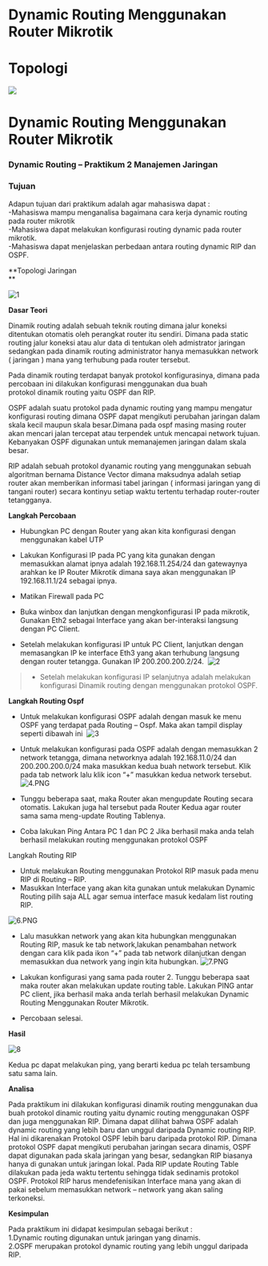 # Dynamic Routing Menggunakan Router Mikrotik                                                                         




# Topologi
![](https://edosyam.wordpress.com/wp-content/uploads/2016/09/1.png?w=422)

Dynamic Routing Menggunakan Router Mikrotik
===========================================


### Dynamic Routing – Praktikum 2 Manajemen Jaringan

### Tujuan

Adapun tujuan dari praktikum adalah agar mahasiswa dapat :  
\-Mahasiswa mampu menganalisa bagaimana cara kerja dynamic routing pada router mikrotik  
\-Mahasiswa dapat melakukan konfigurasi routing dynamic pada router mikrotik.  
\-Mahasiswa dapat menjelaskan perbedaan antara routing dynamic RIP dan OSPF.

**Topologi Jaringan  
**

![1](https://edosyam.wordpress.com/wp-content/uploads/2016/09/1.png?w=300&h=202)

**Dasar Teori**

Dinamik routing adalah sebuah teknik routing dimana jalur koneksi ditentukan otomatis oleh perangkat router itu sendiri. Dimana pada static routing jalur koneksi atau alur data di tentukan oleh admistrator jaringan sedangkan pada dinamik routing administrator hanya memasukkan network ( jaringan ) mana yang terhubung pada router tersebut.

Pada dinamik routing terdapat banyak protokol konfigurasinya, dimana pada percobaan ini dilakukan konfigurasi menggunakan dua buah protokol dinamik routing yaitu OSPF dan RIP.

OSPF adalah suatu protokol pada dynamic routing yang mampu mengatur konfigurasi routing dimana OSPF dapat mengikuti perubahan jaringan dalam skala kecil maupun skala besar.Dimana pada ospf masing masing router akan mencari jalan tercepat atau terpendek untuk mencapai network tujuan. Kebanyakan OSPF digunakan untuk memanajemen jaringan dalam skala besar.

RIP adalah sebuah protokol dyanamic routing yang menggunakan sebuah algoritman bernama Distance Vector dimana maksudnya adalah setiap router akan memberikan informasi tabel jaringan ( informasi jaringan yang di tangani router) secara kontinyu setiap waktu tertentu terhadap router-router tetangganya.

**Langkah Percobaan**

*   Hubungkan PC dengan Router yang akan kita konfigurasi dengan menggunakan kabel UTP
*   Lakukan Konfigurasi IP pada PC yang kita gunakan dengan memasukkan alamat ipnya adalah 192.168.11.254/24 dan gatewaynya arahkan ke IP Router Mikrotik dimana saya akan menggunakan IP 192.168.11.1/24 sebagai ipnya.
*   Matikan Firewall pada PC
*   Buka winbox dan lanjutkan dengan mengkonfigurasi IP pada mikrotik, Gunakan Eth2 sebagai Interface yang akan ber-interaksi langsung dengan PC Client.

*   Setelah melakukan konfigurasi IP untuk PC Client, lanjutkan dengan memasangkan IP ke interface Eth3 yang akan terhubung langsung dengan router tetangga. Gunakan IP 200.200.200.2/24.
 ![2](https://edosyam.wordpress.com/wp-content/uploads/2016/10/2.png?w=640)

>*   Setelah melakukan konfigurasi IP selanjutnya adalah melakukan konfigurasi Dinamik routing dengan menggunakan protokol OSPF.

**Langkah Routing Ospf**

*   Untuk melakukan konfigurasi OSPF adalah dengan masuk ke menu OSPF yang terdapat pada Routing – Ospf. Maka akan tampil display seperti dibawah ini 
![3](https://edosyam.wordpress.com/wp-content/uploads/2016/10/3.png?w=439&h=281)

*   Untuk melakukan konfigurasi pada OSPF adalah dengan memasukkan 2 network tetangga, dimana networknya adalah 192.168.11.0/24 dan 200.200.200.0/24 maka masukkan kedua buah network tersebut. Klik pada tab network lalu klik icon “+” masukkan kedua network tersebut.
![4.PNG](https://edosyam.wordpress.com/wp-content/uploads/2016/10/4.png?w=640)

*   Tunggu beberapa saat, maka Router akan mengupdate Routing secara otomatis. Lakukan juga hal tersebut pada Router Kedua agar router sama sama meng-update Routing Tablenya.
*   Coba lakukan Ping Antara PC 1 dan PC 2 Jika berhasil maka anda telah berhasil melakukan routing menggunakan protokol OSPF

Langkah Routing RIP

*   Untuk melakukan Routing menggunakan Protokol RIP masuk pada menu RIP di Routing – RIP.
*   Masukkan Interface yang akan kita gunakan untuk melakukan Dynamic Routing pilih saja ALL agar semua interface masuk kedalam list routing RIP.

![6.PNG](https://edosyam.wordpress.com/wp-content/uploads/2016/10/6.png?w=640)

*   Lalu masukkan network yang akan kita hubungkan menggunakan Routing RIP, masuk ke tab network,lakukan penambahan network dengan cara klik pada ikon “+” pada tab network dilanjutkan dengan memasukkan dua network yang ingin kita hubungkan.
![7.PNG](https://edosyam.wordpress.com/wp-content/uploads/2016/10/7.png?w=640)

*   Lakukan konfigurasi yang sama pada router 2. Tunggu beberapa saat maka router akan melakukan update routing table. Lakukan PING antar PC client, jika berhasil maka anda terlah berhasil melakukan Dynamic Routing Menggunakan Router Mikrotik.
*   Percobaan selesai.

**Hasil**

![8](https://edosyam.wordpress.com/wp-content/uploads/2016/10/8.png?w=300&h=153)

Kedua pc dapat melakukan ping, yang berarti kedua pc telah tersambung satu sama lain.

**Analisa**

Pada praktikum ini dilakukan konfigurasi dinamik routing menggunakan dua buah protokol dinamic routing yaitu dynamic routing menggunakan OSPF dan juga menggunakan RIP. Dimana dapat dilihat bahwa OSPF adalah dynamic routing yang lebih baru dan unggul daripada Dynamic routing RIP. Hal ini dikarenakan Protokol OSPF lebih baru daripada protokol RIP. Dimana protokol OSPF dapat mengikuti perubahan jaringan secara dinamis, OSPF dapat digunakan pada skala jaringan yang besar, sedangkan RIP biasanya hanya di gunakan untuk jaringan lokal. Pada RIP update Routing Table dilakukan pada jeda waktu tertentu sehingga tidak sedinamis protokol OSPF. Protokol RIP harus mendefenisikan Interface mana yang akan di pakai sebelum memasukkan network – network yang akan saling terkoneksi.

**Kesimpulan**

Pada praktikum ini didapat kesimpulan sebagai berikut :  
1.Dynamic routing digunakan untuk jaringan yang dinamis.  
2.OSPF merupakan protokol dynamic routing yang lebih unggul daripada RIP.

